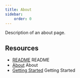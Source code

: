 ```yaml
---
title: About
sidebar: 
    order: 0
---
```


Description of an about page.

## Resources
- [README] README
- [About] About
- [Getting Started] Getting Started

[README]: ../../README.md
[About]: about.md
[Getting Started]: getting-started.md